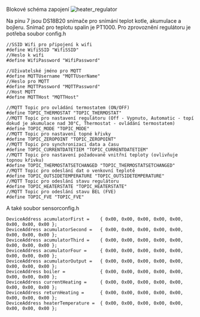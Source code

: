 Blokové schéma zapojení
![heater_regulator](https://github.com/user-attachments/assets/4e85691c-065a-4078-b046-f0943ee74d2e)

Na pinu 7 jsou DS18B20 snímače pro snímání teplot kotle, akumulace a bojleru. Snímač pro teplotu spalin je PT1000. 
Pro zprovoznění regulátoru je potřeba soubor config.h
```
//SSID Wifi pro připojení k wifi
#define WifiSSID "WifiSSID"
//Heslo k wifi
#define WifiPassword "WifiPassword"

//Uživatelské jméno pro MQTT
#define MQTTUsername "MQTTUserName"
//Heslo pro MQTT
#define MQTTPassword "MQTTPassword"
//Host MQTT
#define MQTTHost "MQTTHost"

//MQTT Topic pro ovládání termostatem (ON/OFF)
#define TOPIC_THERMOSTAT "TOPIC_THERMOSTAT"
//MQTT Topic pro nastavení regulátoru (Off - Vypnuto, Automatic - topí dokud je akumulace nad 30°C, Thermostat - ovládání termostatem)
#define TOPIC_MODE "TOPIC_MODE"
//MQTT Topic pro nastavení topné křivky
#define TOPIC_ZEROPOINT "TOPIC_ZEROPOINT"
//MQTT Topic pro synchronizaci data a času
#define TOPIC_CURRENTDATETIEM "TOPIC_CURRENTDATETIEM"
//MQTT Topic pro nastavení požadované vnitřní teploty (ovlivňuje topnou křivku)
#define TOPIC_THERMOSTATSETCHANGED "TOPIC_THERMOSTATSETCHANGED"
//MQTT Topic pro odeslání dat o venkovní teplotě
#define TOPIC_OUTSIDETEMPERATURE "TOPIC_OUTSIDETEMPERATURE"
//MQTT Topic pro odeslání stavu regulátoru
#define TOPIC_HEATERSTATE "TOPIC_HEATERSTATE"
//MQTT Topic pro odeslání stavu BEL (FVE)
#define TOPIC_FVE "TOPIC_FVE"
```
A také soubor sensorconfig.h
```
DeviceAddress acumulatorFirst =    { 0x00, 0x00, 0x00, 0x00, 0x00, 0x00, 0x00, 0x00 };
DeviceAddress acumulatorSecond =   { 0x00, 0x00, 0x00, 0x00, 0x00, 0x00, 0x00, 0x00 };
DeviceAddress acumulatorThird =    { 0x00, 0x00, 0x00, 0x00, 0x00, 0x00, 0x00, 0x00 };
DeviceAddress acumulatorFour =     { 0x00, 0x00, 0x00, 0x00, 0x00, 0x00, 0x00, 0x00 };
DeviceAddress acumulatorOutput =   { 0x00, 0x00, 0x00, 0x00, 0x00, 0x00, 0x00, 0x00 };
DeviceAddress boiler =             { 0x00, 0x00, 0x00, 0x00, 0x00, 0x00, 0x00, 0x00 };
DeviceAddress currentHeating =     { 0x00, 0x00, 0x00, 0x00, 0x00, 0x00, 0x00, 0x00 };
DeviceAddress returnHeating =      { 0x00, 0x00, 0x00, 0x00, 0x00, 0x00, 0x00, 0x00 };
DeviceAddress heaterTemperature =  { 0x00, 0x00, 0x00, 0x00, 0x00, 0x00, 0x00, 0x00 };
```
